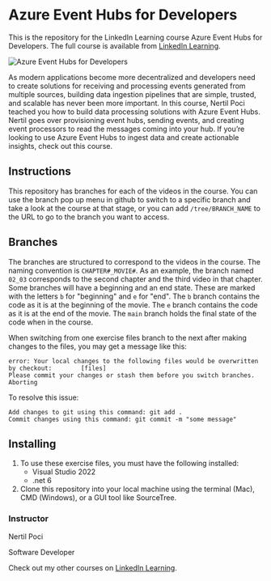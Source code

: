 # Azure Event Hubs for Developers
This is the repository for the LinkedIn Learning course Azure Event Hubs for Developers. The full course is available from [LinkedIn Learning][lil-course-url].

![Azure Event Hubs for Developers][lil-thumbnail-url] 

As modern applications become more decentralized and developers need to create solutions for receiving and processing events generated from multiple sources, building data ingestion pipelines that are simple, trusted, and scalable has never been more important. In this course, Nertil Poci teached you how to build data processing solutions with Azure Event Hubs. Nertil goes over provisioning event hubs, sending events, and creating event processors to read the messages coming into your hub. If you’re looking to use Azure Event Hubs to ingest data and create actionable insights, check out this course.

## Instructions
This repository has branches for each of the videos in the course. You can use the branch pop up menu in github to switch to a specific branch and take a look at the course at that stage, or you can add `/tree/BRANCH_NAME` to the URL to go to the branch you want to access.

## Branches
The branches are structured to correspond to the videos in the course. The naming convention is `CHAPTER#_MOVIE#`. As an example, the branch named `02_03` corresponds to the second chapter and the third video in that chapter. 
Some branches will have a beginning and an end state. These are marked with the letters `b` for "beginning" and `e` for "end". The `b` branch contains the code as it is at the beginning of the movie. The `e` branch contains the code as it is at the end of the movie. The `main` branch holds the final state of the code when in the course.

When switching from one exercise files branch to the next after making changes to the files, you may get a message like this:

    error: Your local changes to the following files would be overwritten by checkout:        [files]
    Please commit your changes or stash them before you switch branches.
    Aborting

To resolve this issue:
	
    Add changes to git using this command: git add .
	Commit changes using this command: git commit -m "some message"

## Installing
1. To use these exercise files, you must have the following installed:
	- Visual Studio 2022
	- .net 6
2. Clone this repository into your local machine using the terminal (Mac), CMD (Windows), or a GUI tool like SourceTree.



### Instructor

Nertil Poci 
                            
Software Developer

                            

Check out my other courses on [LinkedIn Learning](https://www.linkedin.com/learning/instructors/nertil-poci).

[lil-course-url]: https://www.linkedin.com/learning/azure-event-hubs-for-developers
[lil-thumbnail-url]: https://cdn.lynda.com/course/2450258/2450258-1649355313972-16x9.jpg

